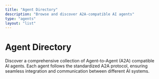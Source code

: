 ```yaml
---
title: "Agent Directory"
description: "Browse and discover A2A-compatible AI agents"
type: "agents"
layout: "list"
---
```


# Agent Directory

Discover a comprehensive collection of Agent-to-Agent (A2A) compatible AI agents. Each agent follows the standardized A2A protocol, ensuring seamless integration and communication between different AI systems.
